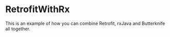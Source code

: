 RetrofitWithRx
==============

This is an example of how you can combine Retrofit, rxJava and Butterknife all together.

